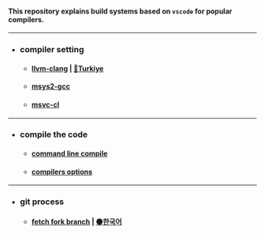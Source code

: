 #### This repository explains build systems based on `vscode` for popular compilers.
---
* ### compiler setting
    * #### [llvm-clang](sub/llvm-clang-vscode.md) | [:red_circle:Turkiye](sub/llvm-clang-vscode-tr.md)
    * #### [msys2-gcc]()
    * #### [msvc-cl]()
---
* ### compile the code
    * #### [command line compile]()
    * #### [compilers options](sub/compilers_options.md)
---
* ### git process
    * #### [fetch fork branch](sub/git/git_fetch_fork_branch.md) | [:black_circle:한국어](sub/git/git_fetch_fork_branch-kor.md)